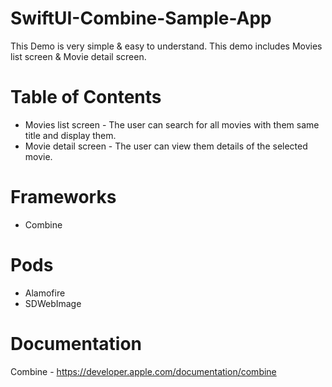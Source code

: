 # SwiftUI-Combine-Sample-App
This Demo is very simple &amp; easy to understand. This demo includes Movies list screen & Movie detail screen.

# Table of Contents
- Movies list screen -  The user can search for all movies with them same title and display them.
- Movie detail screen - The user can view them details of the selected movie.

# Frameworks
- Combine

# Pods
- Alamofire
- SDWebImage

# Documentation 
Combine - https://developer.apple.com/documentation/combine

 
